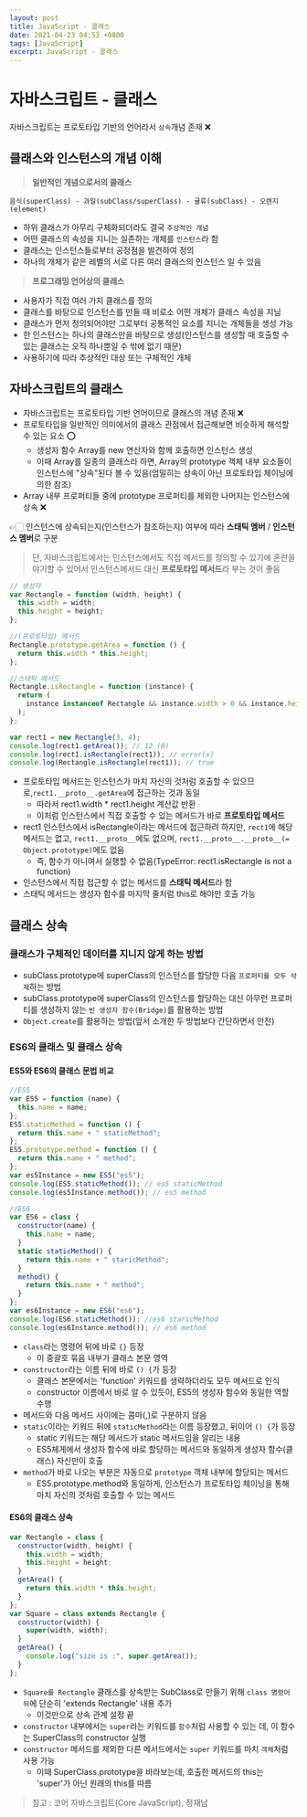 ```yaml
---
layout: post
title: JavaScript - 클래스
date: 2021-04-23 04:53 +0800
tags: [JavaScript]
excerpt: JavaScript - 클래스
---
```


# 자바스크립트 - 클래스

자바스크립트는 프로토타입 기반의 언어라서 `상속`개념 존재 ❌

## 클래스와 인스턴스의 개념 이해

> **일반적인 개념으로서의 클래스**

```
음식(superClass) - 과일(subClass/superClass) - 귤류(subClass) - 오렌지(element)
```

- 하위 클래스가 아무리 구체화되더라도 결국 `추상적인 개념`
- 어떤 클래스의 속성을 지니는 실존하는 개체를 `인스턴스`라 함
- 클래스는 인스턴스들로부터 공정점을 발견하여 정의
- 하나의 개체가 같은 레벨의 서로 다른 여러 클래스의 인스턴스 일 수 있음

> **프로그래밍 언어상의 클래스**

- 사용자가 직접 여러 가지 클래스를 정의
- 클래스를 바탕으로 인스턴스를 만들 때 비로소 어떤 개체가 클래스 속성을 지님
- 클래스가 먼저 정의되어야만 그로부터 공통적인 요소를 지니는 개체들을 생성 가능
- 한 인스턴스는 하나의 클래스만을 바탕으로 생성(인스턴스를 생성할 때 호출할 수 있는 클래스는 오직 하나뿐일 수 밖에 없기 때문)
- 사용하기에 따라 추상적인 대상 또는 구체적인 개체

## 자바스크립트의 클래스

- 자바스크립트는 프로토타입 기반 언어이므로 클래스의 개념 존재 ❌
- 프로토타입을 일반적인 의미에서의 클래스 관점에서 접근해보면 비슷하게 해석할 수 있는 요소 ⭕️
  - 생성자 함수 Array를 new 연산자와 함께 호출하면 인스턴스 생성
  - 이때 Array를 일종의 클래스라 하면, Array의 prototype 객체 내부 요소들이 인스턴스에 "상속"된다 볼 수 있음(엄밀히는 상속이 아닌 프로토타입 체이닝에 의한 참조)
- Array 내부 프로퍼티들 중에 prototype 프로퍼티를 제외한 나머지는 인스턴스에 상속 ❌

👉🏻 인스턴스에 상속되는지(인스턴스가 참조하는지) 여부에 따라 **스태틱 멤버** / **인스턴스 멤버**로 구분

> 단, 자바스크립트에서는 인스턴스에서도 직접 메서드를 정의할 수 있기에 혼란을 야기할 수 있어서 인스턴스메서드 대신 **프로토타입 메서드**라 부는 것이 좋음

```js
// 생성자
var Rectangle = function (width, height) {
  this.width = width;
  this.height = height;
};

//(프로토타입) 메서드
Rectangle.prototype.getArea = function () {
  return this.width * this.height;
};

//스태틱 메서드
Rectangle.isRectangle = function (instance) {
  return (
    instance instanceof Rectangle && instance.width > 0 && instance.height > 0
  );
};

var rect1 = new Rectangle(3, 4);
console.log(rect1.getArea()); // 12 (0)
console.log(rect1.isRectangle(rect1)); // error(x)
console.log(Rectangle.isRectangle(rect1)); // true
```

- 프로토타입 메서드는 인스턴스가 마치 자신의 것처럼 호출할 수 있으므로,`rect1.__proto__.getArea`에 접근하는 것과 동일
  - 따라서 rect1.width \* rect1.height 계산값 반환
  - 이처럼 인스턴스에서 직접 호출할 수 있는 메서드가 바로 **프로토타입 메서드**
- rect1 인스턴스에서 isRectangle이라는 메서드에 접근하려 하지만, `rect1`에 해당 메서드는 없고, `rect1.__proto__`에도 없으며, `rect1.__proto__.__proto__(= Object.prototype)`에도 없음
  - 즉, 함수가 아니여서 실행할 수 없음(TypeError: rect1.isRectangle is not a function)
- 인스턴스에서 직접 접근할 수 없는 메서드를 **스태틱 메서드**라 함
- 스태틱 메서드는 생성자 함수를 마지막 줄처럼 this로 해야만 호출 가능

## 클래스 상속

### 클래스가 구체적인 데이터를 지니지 않게 하는 방법

- subClass.prototype에 superClass의 인스턴스를 할당한 다음 `프로퍼티를 모두 삭제`하는 방법
- subClass.prototype에 superClass의 인스턴스를 할당하는 대신 아무런 프로퍼티를 생성하지 않는 `빈 생성자 함수(Bridge)`를 활용하는 방법
- `Object.create`를 활용하는 방법(앞서 소개한 두 방법보다 간단하면서 안전)

### ES6의 클래스 및 클래스 상속

#### ES5와 ES6의 클래스 문법 비교

```js
//ES5
var ES5 = function (name) {
  this.name = name;
};
ES5.staticMethod = function () {
  return this.name + " staticMethod";
};
ES5.prototype.method = function () {
  return this.name + " method";
};
var es5Instance = new ES5("es5");
console.log(ES5.staticMethod()); // es5 staticMethod
console.log(es5Instance.method()); // es5 method
```

```js
//ES6
var ES6 = class {
  constructor(name) {
    this.name = name;
  }
  static staticMethod() {
    return this.name + " staricMethod";
  }
  method() {
    return this.name + " method";
  }
};
var es6Instance = new ES6("es6");
console.log(ES6.staticMethod()); //es6 staricMethod
console.log(es6Instance.method()); // es6 method
```

- `class`라는 명령어 뒤에 바로 `{}` 등장
  - 이 중괄호 묶음 내부가 클래스 본문 영역
- `constructor`라는 이름 뒤에 바로 `() {`가 등장
  - 클래스 본문에서는 'function' 키워드를 생략하더라도 모두 메서드로 인식
  - constructor 이름에서 바로 알 수 있듯이, ES5의 생성자 함수와 동일한 역할 수행
- 메서드와 다음 메서드 사이에는 콤마(,)로 구분하지 않음
- `static`이라는 키워드 뒤에 `staticMethod`라는 이름 등장했고, 뒤이어 `() {`가 등장
  - static 키워드는 해당 메서드가 static 메서드임을 알리는 내용
  - ES5체게에서 생성자 함수에 바로 할당하는 메서드와 동일하게 생성자 함수(클래스) 자신만이 호출
- `method`가 바로 나오는 부분은 자동으로 `prototype` 객체 내부에 할당되는 메서드
  - ES5.prototype.method와 동일하게, 인스턴스가 프로토타입 체이닝을 통해 마치 자신의 것처럼 호출할 수 있는 메서드

#### ES6의 클래스 상속

```js
var Rectangle = class {
  constructor(width, height) {
    this.width = width;
    this.height = height;
  }
  getArea() {
    return this.width * this.height;
  }
};
var Square = class extends Rectangle {
  constructor(width) {
    super(width, width);
  }
  getArea() {
    console.log("size is :", super.getArea());
  }
};
```

- `Square를 Rectangle` 클래스를 상속받는 SubClass로 만들기 위해 `class 명령어 뒤`에 단순히 'extends Rectangle' 내용 추가
  - 이것만으로 상속 관계 설정 끝
- `constructor` 내부에서는 `super`라는 키워드를 `함수`처럼 사용할 수 있는 데, 이 함수는 SuperClass의 constructor 실행
- `constructor` 메서드를 제외한 다른 메서드에서는 `super` 키워드를 마치 `객체`처럼 사용 가능
  - 이때 SuperClass.prototype을 바라보는데, 호출한 메서드의 this는 'super'가 아닌 원래의 this를 따름

> 참고 : 코어 자바스크립트(Core JavaScript), 정재남
